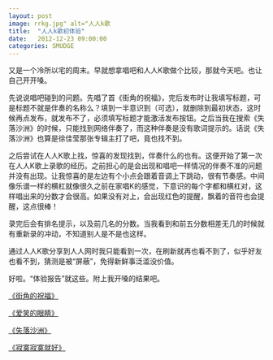 ```yaml
---
layout: post
image: rrkg.jpg" alt="人人k歌
title:  "人人k歌初体验"
date:   2012-12-23 09:00:00
categories: SMUDGE
---
```


又是一个冷所以宅的周末。早就想拿唱吧和人人K歌做个比较，那就今天吧。也让自己开开嗓。

先说说唱吧碰到的问题。先唱了首《街角的祝福》，完后发布时让我填写标题，可是标题不就是伴奏的名称么？填到一半意识到（可选），就删除到最初状态，这时候再点发布，就发布不了，必须填写标题才能激活发布按钮。之后当我在搜索《失落沙洲》的时候，只能找到网络伴奏了，而这种伴奏是没有歌词提示的。话说《失落沙洲》也算是徐佳莹那张专辑主打了吧，竟也找不到。



之后尝试在人人K歌上找，惊喜的发现找到，伴奏什么的也有。这便开始了第一次在人人K歌上录歌的经历。之前担心的是会出现和唱吧一样情况的伴奏不准的问题并没有出现。让我惊喜的是左边有个小点会跟着音调上下跳动，很有节奏感。中间像乐谱一样的横杠就像很久之前在家唱K的感觉，下意识的每个字都和横杠对，这样唱出来的分数才会很高。如果没有对上，会出现红色的提醒，飘着的音符也会提醒，这点很棒！






录完后会有排名提示，以及前几名的分数。当我看到和前五分数相差无几的时候就有重新录的冲动，不知道别人是不是也这样。



通过人人K歌分享到人人网时我只能看到一次，在刷新就再也看不到了，似乎好友也看不到，猜测是被“屏蔽”，免得新鲜事泛滥没价值。



好啦。“体验报告”就这些。附上我开嗓的结果吧。



<a href="http://changba.com/s/nfMsuPuEzMHmtuJLqXWzag?code=Gt1bjDM0qnHolo___BHP5wMQrp3RbDmuMb6imQQ1GyTgBwsOXi4_mkzpBuBTz9TY6uu7ZYl_TCkfC3xB1LxGXQK0lJ4E4e89" target="_blank">《街角的祝福》</a>



<a href="http://changba.com/s/sxnoxM2FwbFN3TL47ZgRPA?code=Gt1bjDM0qnHolo___BHP5wMQrp3RbDmuMb6imQQ1GyTgBwsOXi4_mkzpBuBTz9TY6uu7ZYl_TCkfC3xB1LxGXQK0lJ4E4e89" target="_blank">《爱笑的眼睛》</a>



<a href="http://k.renren.com/share/25429" target="_blank">《失落沙洲》</a>



<a href="http://k.renren.com/share/25483" target="_blank">《寂寞寂寞就好​》</a>